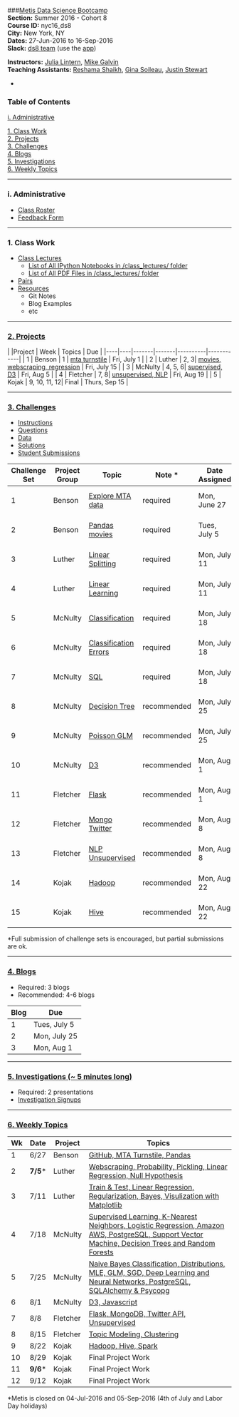 ###[Metis Data Science Bootcamp](http://www.thisismetis.com/data-science)  
**Section:**   Summer 2016 - Cohort 8  
**Course ID:** nyc16_ds8  
**City:**      New York, NY  
**Dates:**     27-Jun-2016 to 16-Sep-2016  
**Slack:**     [ds8 team](https://summer-nyc16-metis.slack.com/) (use the [app](https://slack.com/downloads))  

**Instructors:**  [Julia Lintern](https://www.linkedin.com/in/julia-lintern-a5141384), [Mike Galvin](https://www.linkedin.com/in/mikejgalvin)  
**Teaching Assistants:**  [Reshama Shaikh](https://www.linkedin.com/in/reshamas), [Gina Soileau](https://www.linkedin.com/in/gfsoileau), [Justin Stewart](https://www.linkedin.com/in/jstnstwrt)

-

### Table of Contents
[i. Administrative](#section-i)  

[1. Class Work](#section-a)  
[2. Projects](#section-b)  
[3. Challenges](#section-c)  
[4. Blogs](#section-d)  
[5. Investigations](#section-e)  
[6. Weekly Topics](#section-f)  

---

### <a name="section-i"></a>i. Administrative

* [Class Roster](https://docs.google.com/spreadsheets/d/1YXFJNdQgy2EkrWzku2r8a7Mo_2b1wJlj30ZRhf8a58A/edit?usp=sharing)
* [Feedback Form](http://goo.gl/forms/49A7YAm0UXKFlLwz1)

---

### <a name="section-a"></a>1. Class Work

* [Class Lectures](/class_lectures/)
   * [List of All IPython Notebooks in /class_lectures/ folder](links/links_ipynb.md)  
   * [List of All PDF Files in /class_lectures/ folder](links/links_pdf.md)
* [Pairs](/pair_programming/student_pairs.md)
* [Resources](resources/)
  * Git Notes
  * Blog Examples
  * etc



---

### <a name="section-b"></a>[2. Projects](/projects)

|    |Project | Week | Topics                 |  Due |
|----|----|-------|-------|----------|------------|
| 1  | Benson  | 1 | [mta turnstile](/projects/01-benson/README.md) | Fri, July 1  |
| 2  | Luther  | 2, 3|  [movies, webscraping, regression](/projects/02-luther/README.md)  | Fri, July 15 |
| 3  | McNulty | 4, 5, 6|  [supervised, D3](/projects/03-mcnulty/README.md)        | Fri, Aug 5 |
| 4  | Fletcher | 7, 8|  [unsupervised, NLP](/projects/04-fletcher/README.md) | Fri, Aug 19  |
| 5  | Kojak | 9, 10, 11, 12| Final | Thurs, Sep 15 |

---

### <a name="section-c"></a>[3. Challenges](/challenges)
 
* [Instructions](/challenges/README.md)
* [Questions](/challenges/challenges_questions)
* [Data](challenges/challenges_data)
* [Solutions](challenges/challenges_solutions)
* [Student Submissions](challenges/submissions)

| Challenge Set  | Project Group | Topic                 | Note * | Date Assigned   | Date Due      |
|----------------|---------------|-----------------------|---------------|------------|-------------|
| 1              | Benson        | [Explore MTA data](/challenges/01-benson)      | required     | Mon, June 27 | Mon, July 11  |
| 2              | Benson        | [Pandas movies](/challenges/02-luther1)                | required    |Tues, July 5  |  Mon, July 18   |
| 3              | Luther        | [Linear Splitting](/challenges/03-linear_splitting)      | required    | Mon, July 11 | Mon, July 25   |
| 4              | Luther        | [Linear Learning](/challenges/04-linear_learning)       | required    | Mon, July 11  |  Mon, July 25    |
| 5              | McNulty       | [Classification](/challenges/05-classification)        | required    | Mon, July 18 |   Mon, Aug 1  |
| 6              | McNulty       | [Classification Errors](/challenges/06-classification_errors) | required    | Mon, July 18 |     Mon, Aug 1 |
| 7              | McNulty       | [SQL](/challenges/07-sql)                   | required    | Mon, July 18 | Mon, Aug 1|
| 8              | McNulty       | [Decision Tree](/challenges/08-decision_tree)         |  recommended    | Mon, July 25  | Mon, Aug 8  |
| 9              | McNulty  | [Poisson GLM](/challenges/09-poisson_glm)           | recommended     | Mon, July 25 |  Mon, Aug 8    |
| 10             | McNulty  | [D3](/challenges/10-d3)                    | recommended    | Mon, Aug 1 | Mon, Aug 15  |
| 11             | Fletcher | [Flask](/challenges/11-flask)                 | recommended    | Mon, Aug 1  | Mon, Aug 15  |
| 12             | Fletcher | [Mongo Twitter](/challenges/12-mongo_twitter)         | recommended    | Mon, Aug 8 | Mon, Aug 22 |
| 13             | Fletcher | [NLP Unsupervised](/challenges/13-nlp_unsupervised)      | recommended    | Mon, Aug 8 | Mon, Aug 22  |
| 14             | Kojak    | [Hadoop](/challenges/14-hadoop)                | recommended    | Mon, Aug 22 | Tues, Sep 5 |
| 15             | Kojak    | [Hive](/challenges/15-hive)                  | recommended    | Mon, Aug 22 | Tues, Sep 5 |

*Full submission of challenge sets is encouraged, but partial submissions are ok. 

---

### <a name="section-d"></a>[4. Blogs](https://docs.google.com/a/thisismetis.com/spreadsheets/d/1ySIw5LPbZqRVbBOOGH2F-n_YsFMwmmMR9jFXCAhU2gQ/edit?usp=sharing)
 
* Required:  3 blogs
* Recommended:  4-6 blogs

| Blog | Due |  
|------|-------|
| 1    |  Tues, July 5     |   
| 2    |  Mon, July 25     |  
| 3    |  Mon, Aug 1     |

---

### <a name="section-e"></a>[5. Investigations (~ 5 minutes long)](/investigations)

* Required:  2 presentations
* [Investigation Signups](https://docs.google.com/spreadsheets/d/11V7mTL_B249ZjofnzJQNyII_BbqCTknPMclIaWJH2Dg/edit?usp=sharing)

---

### <a name="section-f"></a>[6. Weekly Topics](/class_lectures/)

| Wk | Date  | Project | Topics                 |  
|----|-------|---------|-------------------------|
| 1  | 6/27 | Benson | [GitHub, MTA Turnstile, Pandas](/class_lectures/week01-benson/) |   
| 2  | **7/5*** | Luther | [Webscraping, Probability, Pickling, Linear Regression, Null Hypothesis](/class_lectures/week02-luther1/)  |  
| 3 |  7/11 | Luther  | [Train & Test, Linear Regression, Regularization, Bayes, Visulization with Matplotlib](/class_lectures/week03-luther2/)        |   
| 4 | 7/18 | McNulty  | [Supervised Learning, K-Nearest Neighbors, Logistic Regression, Amazon AWS, PostgreSQL, Support Vector Machine, Decision Trees and Random Forests](/class_lectures/week04-mcnulty1/) |    
| 5 | 7/25 | McNulty   | [Naive Bayes Classification, Distributions, MLE, GLM, SGD, Deep Learning and Neural Networks, PostgreSQL, SQLAlchemy & Psycopg](/class_lectures/week05-mcnulty2/) |  
| 6  | 8/1 | McNulty | [D3, Javascript](/class_lectures/week06-mcnulty3/)      |      |  
| 7  | 8/8 | Fletcher     | [Flask, MongoDB, Twitter API, Unsupervised](/class_lectures/week07-fletcher1/) |  
| 8  | 8/15 | Fletcher     | [Topic Modeling, Clustering](/class_lectures/week08-fletcher2/)      |  
| 9  | 8/22 | Kojak |  [Hadoop, Hive, Spark](/class_lectures/week09-kojak1/) |     
| 10 | 8/29     | Kojak | Final Project Work        |  
| 11 | **9/6***    | Kojak | Final Project Work |    
| 12 | 9/12    | Kojak | Final Project Work |  

*Metis is closed on 04-Jul-2016 and 05-Sep-2016 (4th of July and Labor Day holidays)
